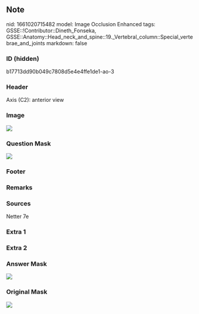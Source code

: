 ## Note
nid: 1661020715482
model: Image Occlusion Enhanced
tags: GSSE::!Contributor::Dineth_Fonseka, GSSE::Anatomy::Head_neck_and_spine::19._Vertebral_column::Special_vertebrae_and_joints
markdown: false

### ID (hidden)
b17713dd90b049c7808d5e4e4ffe1de1-ao-3

### Header
Axis (C2): anterior view

### Image
<img src="tmpw0sple2g.png">

### Question Mask
<img src="b17713dd90b049c7808d5e4e4ffe1de1-ao-3-Q.svg">

### Footer


### Remarks


### Sources
Netter 7e

### Extra 1


### Extra 2


### Answer Mask
<img src="b17713dd90b049c7808d5e4e4ffe1de1-ao-3-A.svg">

### Original Mask
<img src="b17713dd90b049c7808d5e4e4ffe1de1-ao-O.svg">
